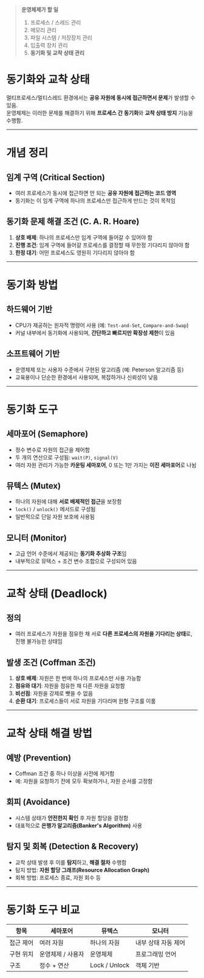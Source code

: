 > **운영체제가 할 일**
>
> 1. 프로세스 / 스레드 관리  
> 2. 메모리 관리  
> 3. 파일 시스템 / 저장장치 관리  
> 4. 입출력 장치 관리  
> 5. **동기화 및 교착 상태 관리**

# 동기화와 교착 상태

멀티프로세스/멀티스레드 환경에서는 **공유 자원에 동시에 접근하면서 문제**가 발생할 수 있음.  
운영체제는 이러한 문제를 해결하기 위해 **프로세스 간 동기화**와 **교착 상태 방지** 기능을 수행함.

---

# 개념 정리

## 임계 구역 (Critical Section)

- 여러 프로세스가 동시에 접근하면 안 되는 **공유 자원에 접근하는 코드 영역**
- 동기화는 이 임계 구역에 하나의 프로세스만 접근하게 만드는 것이 목적임

## 동기화 문제 해결 조건 (C. A. R. Hoare)

1. **상호 배제**: 하나의 프로세스만 임계 구역에 들어갈 수 있어야 함  
2. **진행 조건**: 임계 구역에 들어갈 프로세스를 결정할 때 무한정 기다리지 않아야 함  
3. **한정 대기**: 어떤 프로세스도 영원히 기다리지 않아야 함

---

# 동기화 방법

## 하드웨어 기반

- CPU가 제공하는 원자적 명령어 사용 (예: `Test-and-Set`, `Compare-and-Swap`)  
- 커널 내부에서 동기화에 사용되며, **간단하고 빠르지만 확장성 제한**이 있음

## 소프트웨어 기반

- 운영체제 또는 사용자 수준에서 구현된 알고리즘 (예: Peterson 알고리즘 등)  
- 교육용이나 단순한 환경에서 사용되며, 복잡하거나 신뢰성이 낮음

---

# 동기화 도구

## 세마포어 (Semaphore)

- 정수 변수로 자원의 접근을 제어함  
- 두 개의 연산으로 구성됨: `wait(P)`, `signal(V)`
- 여러 자원 관리가 가능한 **카운팅 세마포어**, 0 또는 1만 가지는 **이진 세마포어**로 나뉨

## 뮤텍스 (Mutex)

- 하나의 자원에 대해 **서로 배제적인 접근**을 보장함  
- `lock()` / `unlock()` 메서드로 구성됨  
- 일반적으로 단일 자원 보호에 사용됨

## 모니터 (Monitor)

- 고급 언어 수준에서 제공되는 **동기화 추상화 구조**임  
- 내부적으로 뮤텍스 + 조건 변수 조합으로 구성되어 있음

---

# 교착 상태 (Deadlock)

## 정의

- 여러 프로세스가 자원을 점유한 채 서로 **다른 프로세스의 자원을 기다리는 상태**로, 진행 불가능한 상태임

## 발생 조건 (Coffman 조건)

1. **상호 배제**: 자원은 한 번에 하나의 프로세스만 사용 가능함  
2. **점유와 대기**: 자원을 점유한 채 다른 자원을 요청함  
3. **비선점**: 자원을 강제로 뺏을 수 없음  
4. **순환 대기**: 프로세스들이 서로 자원을 기다리며 원형 구조를 이룸

---

# 교착 상태 해결 방법

## 예방 (Prevention)

- Coffman 조건 중 하나 이상을 사전에 제거함  
- 예: 자원을 요청하기 전에 모두 확보하거나, 자원 순서를 고정함

## 회피 (Avoidance)

- 시스템 상태가 **안전한지 확인** 후 자원 할당을 결정함  
- 대표적으로 **은행가 알고리즘(Banker's Algorithm)** 사용

## 탐지 및 회복 (Detection & Recovery)

- 교착 상태 발생 후 이를 **탐지**하고, **해결 절차** 수행함  
- 탐지 방법: **자원 할당 그래프(Resource Allocation Graph)**  
- 회복 방법: 프로세스 종료, 자원 회수 등

---

# 동기화 도구 비교

| 항목 | 세마포어 | 뮤텍스 | 모니터 |
|------|----------|--------|--------|
| 접근 제어 | 여러 자원 | 하나의 자원 | 내부 상태 자동 제어 |
| 구현 위치 | 운영체제 / 사용자 | 운영체제 | 프로그래밍 언어 |
| 구조 | 정수 + 연산 | Lock / Unlock | 객체 기반 |


